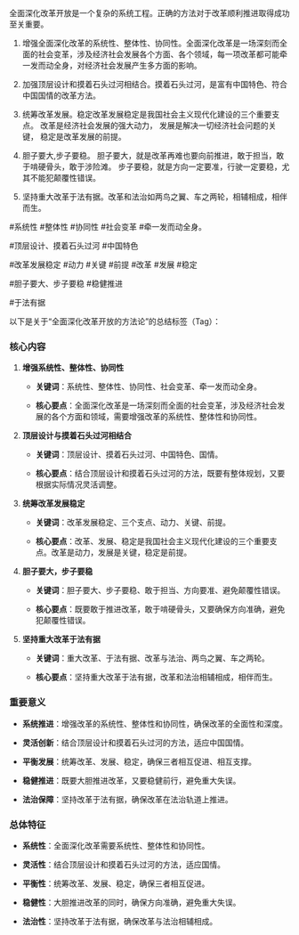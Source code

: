 全面深化改革开放是一个复杂的系统工程。正确的方法对于改革顺利推进取得成功至关重要。
1. 增强全面深化改革的系统性、整体性、协同性。全面深化改革是一场深刻而全面的社会变革，涉及经济社会发展各个方面、各个领域，每一项改革都可能牵一发而动全身，对经济社会发展产生多方面的影响。

2. 加强顶层设计和摸着石头过河相结合。摸着石头过河，是富有中国特色、符合中国国情的改革方法。

3. 统筹改革发展。稳定改革发展稳定是我国社会主义现代化建设的三个重要支点。
	改革是经济社会发展的强大动力，
	发展是解决一切经济社会问题的关键，
	稳定是改革发展的前提。 

4. 胆子要大,步子要稳。
	胆子要大，就是改革再难也要向前推进，敢于担当，敢于啃硬骨头，敢于涉险滩。
	步子要稳，就是方向一定要准，行驶一定要稳，尤其不能犯颠覆性错误。 

5. 坚持重大改革于法有据。改革和法治如两鸟之翼、车之两轮，相辅相成，相伴而生。 





#系统性 #整体性 #协同性 #社会变革 #牵一发而动全身。

#顶层设计、摸着石头过河 #中国特色


#改革发展稳定  #动力 #关键 #前提 #改革 #发展 #稳定


#胆子要大、步子要稳  #稳健推进

#于法有据









以下是关于“全面深化改革开放的方法论”的总结标签（Tag）：

### 核心内容

1. **增强系统性、整体性、协同性**
    
    - **关键词**：系统性、整体性、协同性、社会变革、牵一发而动全身。
        
    - **核心要点**：全面深化改革是一场深刻而全面的社会变革，涉及经济社会发展的各个方面和领域，需要增强改革的系统性、整体性和协同性。
        
2. **顶层设计与摸着石头过河相结合**
    
    - **关键词**：顶层设计、摸着石头过河、中国特色、国情。
        
    - **核心要点**：结合顶层设计和摸着石头过河的方法，既要有整体规划，又要根据实际情况灵活调整。
        
3. **统筹改革发展稳定**
    
    - **关键词**：改革发展稳定、三个支点、动力、关键、前提。
        
    - **核心要点**：改革、发展、稳定是我国社会主义现代化建设的三个重要支点。改革是动力，发展是关键，稳定是前提。
        
4. **胆子要大，步子要稳**
    
    - **关键词**：胆子要大、步子要稳、敢于担当、方向要准、避免颠覆性错误。
        
    - **核心要点**：既要敢于推进改革，敢于啃硬骨头，又要确保方向准确，避免犯颠覆性错误。
        
5. **坚持重大改革于法有据**
    
    - **关键词**：重大改革、于法有据、改革与法治、两鸟之翼、车之两轮。
        
    - **核心要点**：坚持重大改革于法有据，改革和法治相辅相成，相伴而生。
        

### 重要意义

- **系统推进**：增强改革的系统性、整体性和协同性，确保改革的全面性和深度。
    
- **灵活创新**：结合顶层设计和摸着石头过河的方法，适应中国国情。
    
- **平衡发展**：统筹改革、发展、稳定，确保三者相互促进、相互支撑。
    
- **稳健推进**：既要大胆推进改革，又要稳健前行，避免重大失误。
    
- **法治保障**：坚持改革于法有据，确保改革在法治轨道上推进。
    

### 总体特征

- **系统性**：全面深化改革需要系统性、整体性和协同性。
    
- **灵活性**：结合顶层设计和摸着石头过河的方法，适应国情。
    
- **平衡性**：统筹改革、发展、稳定，确保三者相互促进。
    
- **稳健性**：大胆推进改革的同时，确保方向准确，避免重大失误。
    
- **法治性**：坚持改革于法有据，确保改革与法治相辅相成。